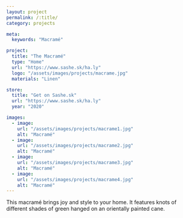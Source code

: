 ```yaml
---
layout: project
permalink: /:title/
category: projects

meta:
  keywords: "Macramé"

project:
  title: "The Macramé"
  type: "Home"
  url: "https://www.sashe.sk/ha.ly"
  logo: "/assets/images/projects/macrame.jpg"
  materials: "Linen"

store:
  title: "Get on Sashe.sk"
  url: "https://www.sashe.sk/ha.ly"
  year: "2020"

images:
  - image:
    url: "/assets/images/projects/macrame1.jpg"
    alt: "Macramé"
  - image:
    url: "/assets/images/projects/macrame2.jpg"
    alt: "Macramé"
  - image:
    url: "/assets/images/projects/macrame3.jpg"
    alt: "Macramé"
  - image:
    url: "/assets/images/projects/macrame4.jpg"
    alt: "Macramé"
---
```

<p>
  This macramé brings joy and style to your home.
  It features knots of different shades of green hanged on an orientally painted cane.
</p>
